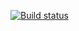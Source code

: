 [![Build status](https://ci.appveyor.com/api/projects/status/51c25yyufpjxyuw3/branch/main?svg=true)](https://ci.appveyor.com/project/hamsa2/cardordernew/branch/main)
